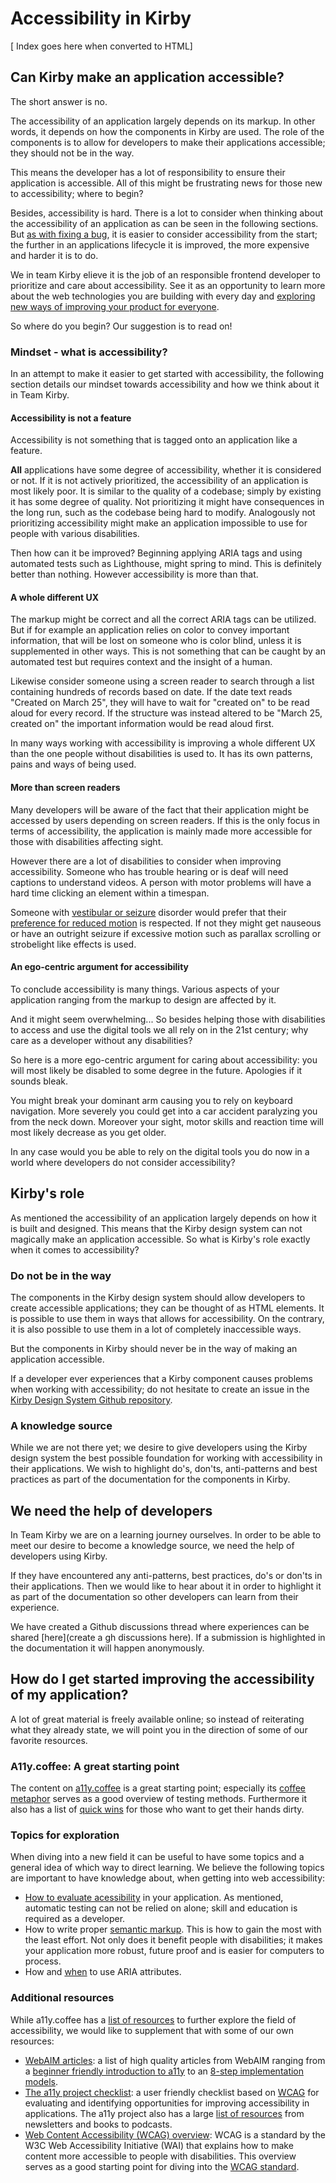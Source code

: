 # Accessibility in Kirby

[ Index goes here when converted to HTML]

## Can Kirby make an application accessible?

The short answer is no.

The accessibility of an application largely depends on its markup. In other words, it depends on how the components in Kirby are used. The role of the components is to allow for developers to make their applications accessible; they should not be in the way.

This means the developer has a lot of responsibility to ensure their application is accessible. All of this might be frustrating news for those new to accessibility; where to begin?

Besides, accessibility is hard. There is a lot to consider when thinking about the accessibility of an application as can be seen in the following sections. But [as with fixing a bug](https://assets.deepsource.io/032e723/images/blog/cost-of-fixing-bugs/chart.jpg), it is easier to consider accessibility from the start; the further in an applications lifecycle it is improved, the more expensive and harder it is to do.

We in team Kirby elieve it is the job of an responsible frontend developer to prioritize and care about accessibility. See it as an opportunity to learn more about the web technologies you are building with every day and [exploring new ways of improving your product for everyone](https://uxdesign.cc/the-unseen-benefits-of-accessibility-ef259202b638).

So where do you begin? Our suggestion is to read on!

### Mindset - what is accessibility?

In an attempt to make it easier to get started with accessibility, the following section details our mindset towards accessibility and how we think about it in Team Kirby.

#### Accessibility is not a feature

Accessibility is not something that is tagged onto an application like a feature.

**All** applications have some degree of accessibility, whether it is considered or not. If it is not actively prioritized, the accessibility of an application is most likely poor. It is similar to the quality of a codebase; simply by existing it has some degree of quality. Not prioritizing it might have consequences in the long run, such as the codebase being hard to modify. Analogously not prioritizing accessibility might make an application impossible to use for people with various disabilities.

Then how can it be improved? Beginning applying ARIA tags and using automated tests such as Lighthouse, might spring to mind. This is definitely better than nothing. However accessibility is more than that.

#### A whole different UX

The markup might be correct and all the correct ARIA tags can be utilized. But if for example an application relies on color to convey important information, that will be lost on someone who is color blind, unless it is supplemented in other ways. This is not something that can be caught by an automated test but requires context and the insight of a human.

Likewise consider someone using a screen reader to search through a list containing hundreds of records based on date. If the date text reads "Created on March 25", they will have to wait for "created on" to be read aloud for every record. If the structure was instead altered to be "March 25, created on" the important information would be read aloud first.

In many ways working with accessibility is improving a whole different UX than the one people without disabilities is used to. It has its own patterns, pains and ways of being used.

#### More than screen readers

Many developers will be aware of the fact that their application might be accessed by users depending on screen readers. If this is the only focus in terms of accessibility, the application is mainly made more accessible for those with disabilities affecting sight.

However there are a lot of disabilities to consider when improving accessibility. Someone who has trouble hearing or is deaf will need captions to understand videos. A person with motor problems will have a hard time clicking an element within a timespan.

Someone with [vestibular or seizure](https://webaim.org/articles/seizure/) disorder would prefer that their [preference for reduced motion](https://web.dev/prefers-reduced-motion/) is respected. If not they might get nauseous or have an outright seizure if excessive motion such as parallax scrolling or strobelight like effects is used.

#### An ego-centric argument for accessibility

To conclude accessibility is many things. Various aspects of your application ranging from the markup to design are affected by it.

And it might seem overwhelming... So besides helping those with disabilities to access and use the digital tools we all rely on in the 21st century; why care as a developer without any disabilities?

So here is a more ego-centric argument for caring about accessibility: you will most likely be disabled to some degree in the future. Apologies if it sounds bleak.

You might break your dominant arm causing you to rely on keyboard navigation. More severely you could get into a car accident paralyzing you from the neck down. Moreover your sight, motor skills and reaction time will most likely decrease as you get older.

In any case would you be able to rely on the digital tools you do now in a world where developers do not consider accessibility?

## Kirby's role

As mentioned the accessibility of an application largely depends on how it is built and designed. This means that the Kirby design system can not magically make an application accessible. So what is Kirby's role exactly when it comes to accessibility?

### Do not be in the way

The components in the Kirby design system should allow developers to create accessible applications; they can be thought of as HTML elements. It is possible to use them in ways that allows for accessibility. On the contrary, it is also possible to use them in a lot of completely inaccessible ways.

But the components in Kirby should never be in the way of making an application accessible.

If a developer ever experiences that a Kirby component causes problems when working with accessibility; do not hesitate to create an issue in the [Kirby Design System Github repository](https://github.com/kirbydesign/designsystem/issues/new/choose).

### A knowledge source

While we are not there yet; we desire to give developers using the Kirby design system the best possible foundation for working with accessibility in their applications. We wish to highlight do's, don'ts, anti-patterns and best practices as part of the documentation for the components in Kirby.

## We need the help of developers

In Team Kirby we are on a learning journey ourselves. In order to be able to meet our desire to become a knowledge source, we need the help of developers using Kirby.

If they have encountered any anti-patterns, best practices, do's or don'ts in their applications. Then we would like to hear about it in order to highlight it as part of the documentation so other developers can learn from their experience.

We have created a Github discussions thread where experiences can be shared [here](create a gh discussions here). If a submission is highlighted in the documentation it will happen anonymously.

## How do I get started improving the accessibility of my application?

A lot of great material is freely available online; so instead of reiterating what they already state, we will point you in the direction of some of our favorite resources.

### A11y.coffee: A great starting point

The content on [a11y.coffee](https://a11y.coffee) is a great starting point; especially its [coffee metaphor](https://a11y.coffee/a11y-testing-making-coffee/) serves as a good overview of testing methods. Furthermore it also has a list of [quick wins](https://a11y.coffee/quick-wins/) for those who want to get their hands dirty.

### Topics for exploration

When diving into a new field it can be useful to have some topics and a general idea of which way to direct learning. We believe the following topics are important to have knowledge about, when getting into web accessibility:

- [How to evaluate acessibility](https://a11y.coffee/start-testing/) in your application. As mentioned, automatic testing can not be relied on alone; skill and education is required as a developer.
- How to write proper [semantic markup](https://jerryjones.dev/2020/04/20/the-importance-of-html/). This is how to gain the most with the least effort. Not only does it benefit people with disabilities; it makes your application more robust, future proof and is easier for computers to process.
- How and [when](https://gomakethings.com/when-should-you-use-aria/) to use ARIA attributes.

### Additional resources

While a11y.coffee has a [list of resources](https://a11y.coffee/dig-in/) to further explore the field of accessibility, we would like to supplement that with some of our own resources:

- [WebAIM articles](https://webaim.org/articles/): a list of high quality articles from WebAIM ranging from a [beginner friendly introduction to a11y](https://webaim.org/intro/) to an [8-step implementation models](https://webaim.org/articles/implementation/).
- [The a11y project checklist](https://www.a11yproject.com/checklist/): a user friendly checklist based on [WCAG](https://www.w3.org/WAI/standards-guidelines/wcag/) for evaluating and identifying opportunities for improving accessibility in applications. The a11y project also has a large [list of resources](https://www.a11yproject.com/resources/) from newsletters and books to podcasts.
- [Web Content Accessibility (WCAG) overview](https://www.w3.org/WAI/standards-guidelines/wcag/): WCAG is a standard by the W3C Web Accessibility Initiative (WAI) that explains how to make content more accessible to people with disabilities. This overview serves as a good starting point for diving into the [WCAG standard](https://www.w3.org/TR/WCAG21/).
